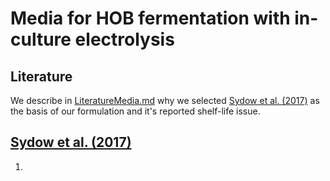 # Media for HOB fermentation with in-culture electrolysis
## Literature
We describe in [LiteratureMedia.md](LiteratureMedia.md) why we selected [Sydow et al. (2017)](https://doi.org/10.1002/elsc.201600252) as the basis of our formulation and it's reported shelf-life issue.

## [Sydow et al. (2017)](https://doi.org/10.1002/elsc.201600252)
1. 